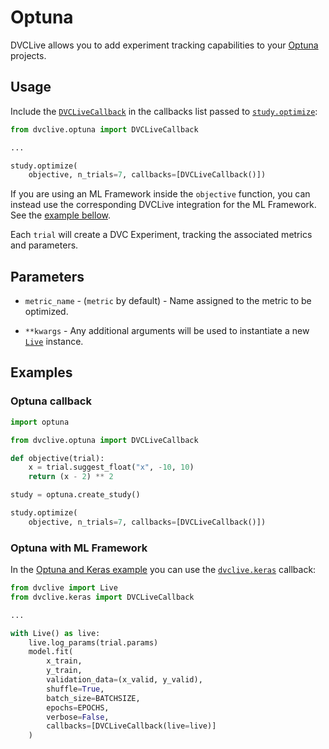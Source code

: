 # Optuna

DVCLive allows you to add experiment tracking capabilities to your
[Optuna](https://optuna.org/) projects.

## Usage

Include the
[`DVCLiveCallback`](https://github.com/iterative/dvclive/blob/main/src/dvclive/optuna.py)
in the callbacks list passed to [`study.optimize`]():

```python
from dvclive.optuna import DVCLiveCallback

...

study.optimize(
    objective, n_trials=7, callbacks=[DVCLiveCallback()])
```

If you are using an ML Framework inside the `objective` function, you can
instead use the corresponding DVCLive integration for the ML Framework. See the
[example bellow](#optuna-with-ml-framework).

Each `trial` will create a DVC <abbr>Experiment</abbr>, tracking the associated
metrics and parameters.

## Parameters

- `metric_name` - (`metric` by default) - Name assigned to the metric to be
  optimized.

- `**kwargs` - Any additional arguments will be used to instantiate a new
  [`Live`] instance.

## Examples

### Optuna callback

```python
import optuna

from dvclive.optuna import DVCLiveCallback

def objective(trial):
    x = trial.suggest_float("x", -10, 10)
    return (x - 2) ** 2

study = optuna.create_study()

study.optimize(
    objective, n_trials=7, callbacks=[DVCLiveCallback()])
```

### Optuna with ML Framework

In the
[Optuna and Keras example](https://github.com/optuna/optuna-examples/blob/main/keras/keras_simple.py)
you can use the [`dvclive.keras`](/doc/dvclive/ml-frameworks/keras) callback:

```python
from dvclive import Live
from dvclive.keras import DVCLiveCallback

...

with Live() as live:
    live.log_params(trial.params)
    model.fit(
        x_train,
        y_train,
        validation_data=(x_valid, y_valid),
        shuffle=True,
        batch_size=BATCHSIZE,
        epochs=EPOCHS,
        verbose=False,
        callbacks=[DVCLiveCallback(live=live)]
    )
```

[`live`]: /doc/dvclive/live
